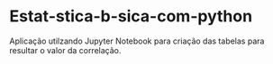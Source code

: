 # Estat-stica-b-sica-com-python
Aplicação utilzando Jupyter Notebook para criação das tabelas para resultar o valor da correlação.
